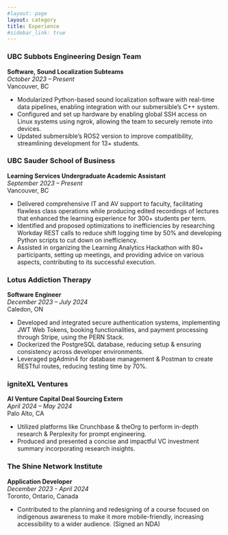 ```yaml
---
#layout: page
layout: category
title: Experience
#sidebar_link: true
---
```



### UBC Subbots Engineering Design Team
**Software, Sound Localization Subteams**  
*October 2023 – Present*  
Vancouver, BC

- Modularized Python-based sound localization software with real-time data pipelines, enabling integration with our submersible’s C++ system.
- Configured and set up hardware by enabling global SSH access on Linux systems using ngrok, allowing the team to securely remote into devices.
- Updated submersible’s ROS2 version to improve compatibility, streamlining development for 13+ students.

### UBC Sauder School of Business
**Learning Services Undergraduate Academic Assistant**  
*September 2023 – Present*  
Vancouver, BC

- Delivered comprehensive IT and AV support to faculty, facilitating flawless class operations while producing edited recordings of lectures that enhanced the learning experience for 300+ students per term.
- Identified and proposed optimizations to inefficiencies by researching Workday REST calls to reduce shift logging time by 50% and developing Python scripts to cut down on inefficiency.
- Assisted in organizing the Learning Analytics Hackathon with 80+ participants, setting up meetings, and providing advice on various aspects, contributing to its successful execution.

### Lotus Addiction Therapy
**Software Engineer**  
*December 2023 – July 2024*  
Caledon, ON

- Developed and integrated secure authentication systems, implementing JWT Web Tokens, booking functionalities, and payment processing through Stripe, using the PERN Stack.
- Dockerized the PostgreSQL database, reducing setup & ensuring consistency across developer environments.
- Leveraged pgAdmin4 for database management & Postman to create RESTful routes, reducing testing time by 70%.

### igniteXL Ventures
**AI Venture Capital Deal Sourcing Extern**  
*April 2024 – May 2024*  
Palo Alto, CA

- Utilized platforms like Crunchbase & theOrg to perform in-depth research & Perplexity for prompt engineering.
- Produced and presented a concise and impactful VC investment summary incorporating research insights.

### The Shine Network Institute
**Application Developer**  
*December 2023 - April 2024*  
Toronto, Ontario, Canada

- Contributed to the planning and redesigning of a course focused on indigenous awareness to make it more mobile-friendly, increasing accessibility to a wider audience. (Signed an NDA)
